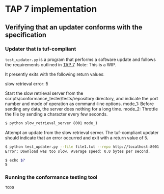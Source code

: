 # TAP 7 implementation

## Verifying that an updater conforms with the specification

### Updater that is tuf-compliant
`test_updater.py` is a program that performs a software update and follows the
requirements outlined in [TAP
7](https://github.com/theupdateframework/taps/blob/tap7/tap7.md).
Note: This is a WIP.

It presently exits with the following return values:

slow retrieval error: 5

Start the slow retrieval server from the
scripts/conformance_tester/tests/repository directory, and indicate the port
number and mode of operation as command-line options.
mode_1: Before sending any data, the server does nothing for a long time.
mode_2: Throttle the file by sending a character every few seconds.
```Bash
$ python slow_retrieval_server 8001 mode_1
```

Attempt an update from the slow retrieval server.  The tuf-compliant updater
should indicate that an error occurred and exit with a return value of 5.
```Bash
$ python test_updater.py --file file1.txt --repo http://localhost:8001 --metadata /tmp/metadata --targets /tmp/targets
Error: Download was too slow. Average speed: 0.0 bytes per second.

$ echo $?
5
```




### Running the conformance testing tool

```Bash
TODO
```

